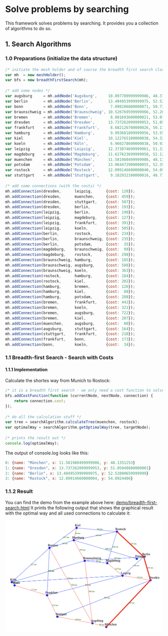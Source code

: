 # Solve problems by searching

This framework solves problems by searching. It provides you a collection of algorithms to do so.

## 1. Search Algorithms

### 1.0 Preparations (initialize the data structure)

```javascript
/* initiate the mesh holder and of course the breadth first search class */
var mh  = new meshHolder();
var bfs = new breadthFirstSearch(mh);

/* add some nodes */
var augsburg     = mh.addNode('Augsburg',     10.897789999999986, 48.37054490000000);
var berlin       = mh.addNode('Berlin',       13.404953999999975, 52.52000659999999);
var bonn         = mh.addNode('Bonn',          7.098206800000071, 50.73743000000000);
var braunschweig = mh.addNode('Braunschweig', 10.526769599999966, 52.26887360000000);
var bremen       = mh.addNode('Bremen',        8.801693600000021, 53.07929619999999);
var dresden      = mh.addNode('Dresden',      13.737262099999953, 51.05040880000001);
var frankfurt    = mh.addNode('Frankfurt',     8.682126700000026, 50.11092209999999);
var hamburg      = mh.addNode('Hamburg',       9.993681899999956, 53.55108460000000);
var kiel         = mh.addNode('Kiel',         10.122765100000038, 54.32329270000000);
var koeln        = mh.addNode('Köln',          6.960278600000038, 50.93753100000000);
var leipzig      = mh.addNode('Leipzig',      12.373074699999961, 51.33969550000000);
var magdeburg    = mh.addNode('Magdeburg',    11.627623699999958, 52.12053330000000);
var muenchen     = mh.addNode('München',      11.581980499999986, 48.13512530000000);
var potsdam      = mh.addNode('Potsdam',      13.064472900000055, 52.39056890000000);
var rostock      = mh.addNode('Rostock',      12.099146600000040, 54.09244060000000);
var stuttgart    = mh.addNode('Stuttgart',     9.182932100000016, 48.77584590000000);

/* add some connections (with the costs) */
mh.addConnection(dresden,      leipzig,      {cost: 120});
mh.addConnection(dresden,      muenchen,     {cost: 459});
mh.addConnection(dresden,      stuttgart,    {cost: 507});
mh.addConnection(dresden,      berlin,       {cost: 193});
mh.addConnection(leipzig,      berlin,       {cost: 190});
mh.addConnection(leipzig,      magdeburg,    {cost: 127});
mh.addConnection(leipzig,      frankfurt,    {cost: 391});
mh.addConnection(leipzig,      koeln,        {cost: 505});
mh.addConnection(berlin,       rostock,      {cost: 234});
mh.addConnection(berlin,       braunschweig, {cost: 235});
mh.addConnection(berlin,       potsdam,      {cost:  35});
mh.addConnection(magdeburg,    braunschweig, {cost:  99});
mh.addConnection(magdeburg,    rostock,      {cost: 298});
mh.addConnection(braunschweig, hamburg,      {cost: 185});
mh.addConnection(braunschweig, augsburg,     {cost: 588});
mh.addConnection(braunschweig, koeln,        {cost: 363});
mh.addConnection(rostock,      hamburg,      {cost: 184});
mh.addConnection(rostock,      kiel,         {cost: 202});
mh.addConnection(hamburg,      bremen,       {cost: 126});
mh.addConnection(hamburg,      kiel,         {cost:  88});
mh.addConnection(hamburg,      potsdam,      {cost: 288});
mh.addConnection(bremen,       frankfurt,    {cost: 442});
mh.addConnection(bremen,       koeln,        {cost: 321});
mh.addConnection(bremen,       augsburg,     {cost: 722});
mh.addConnection(bremen,       kiel,         {cost: 207});
mh.addConnection(muenchen,     augsburg,     {cost:  80});
mh.addConnection(augsburg,     stuttgart,    {cost: 164});
mh.addConnection(stuttgart,    frankfurt,    {cost: 210});
mh.addConnection(frankfurt,    bonn,         {cost: 173});
mh.addConnection(bonn,         koeln,        {cost:  34});
```

### 1.1 Breadth-first Search - Search with Costs

#### 1.1.1 Implementation

Calculate the shortes way from Munich to Rostock:

```javascript
/* it is a breadth first search - we only need a cost function to solve this problem */
bfs.addCostFunction(function (currentNode, nextNode, connection) {
    return connection.cost;
});

/* do all the calculation stuff */
var tree = searchAlgorithm.calculateTree(muenchen, rostock);
var optimalWay = searchAlgorithm.getOptimalWay(tree, targetNode);

/* prints the result out */
console.log(optimalWay);
```

The output of console.log looks like this:

```javascript
0: {name: "München", x: 11.581980499999986, y: 48.1351253}
1: {name: "Dresden", x: 13.737262099999953, y: 51.05040880000001}
2: {name: "Berlin", x: 13.404953999999975, y: 52.52000659999999}
3: {name: "Rostock", x: 12.09914660000004, y: 54.0924406}
```

### 1.1.2 Result

You can find the demo from the example above here: [demo/breadth-first-search.html](demo/breadth-first-search.html) It prints the following output that shows the graphical result with the optimal way and all used connections to calculate it:

[![Breadth-first Search](/images/breadth-first-search.png)](/images/breadth-first-search.png)
